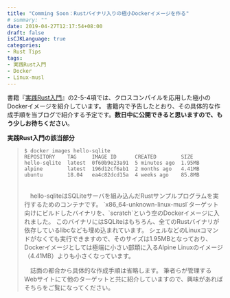 ```yaml
---
title: "Comming Soon：Rustバイナリ入りの極小Dockerイメージを作る"
# summary: ""
date: 2019-04-27T12:17:54+08:00
draft: false
isCJKLanguage: true
categories:
- Rust Tips
tags:
- 実践Rust入門
- Docker
- Linux-musl
---
```


書籍『[実践Rust入門][practical-rust-primer]』の2-5-4項では、クロスコンパイルを応用した極小のDockerイメージを紹介しています。
書籍内で予告したとおり、その具体的な作成手順を当ブログで紹介する予定です。**数日中に公開できると思いますので、もう少しお待ちください**。

[practical-rust-primer]: http://gihyo.jp/book/2019/978-4-297-10559-4


**実践Rust入門の該当部分**

> ```console
> $ docker images hello-sqlite
> REPOSITORY    TAG     IMAGE ID      CREATED        SIZE
> hello-sqlite  latest  0f60b9e23a91  5 minutes ago  1.95MB
> alpine        latest  196d12cf6ab1  2 months ago   4.41MB
> ubuntu        18.04   ea4c82dcd15a  4 weeks ago    85.8MB
> ```
> </br>
> 　hello-sqliteはSQLiteサーバを組み込んだRustサンプルプログラムを実行するためのコンテナです。
> `x86_64-unknown-linux-musl`ターゲット向けにビルドしたバイナリを、`scratch`という空のDockerイメージに入れました。
> このバイナリにはSQLiteはもちろん、全てのRustバイナリが依存しているlibcなども埋め込まれています。
> シェルなどのLinuxコマンドがなくても実行できますので、そのサイズは1.95MBとなっており、Dockerイメージとしては極端に小さい部類に入るAlpine Linuxのイメージ（4.41MB）よりも小さくなっています。
>
> 　誌面の都合から具体的な作成手順は省略します。
> 筆者らが管理するWebサイトにて他のターゲットと共に紹介していますので、興味があればそちらをご覧になってください。

